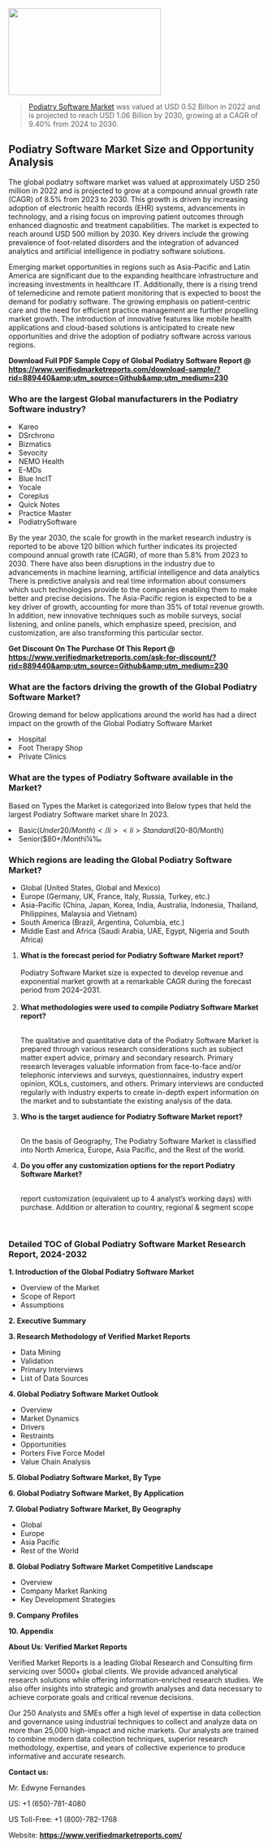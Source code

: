 <img src="https://ffe5etoiles.com/wp-content/uploads/2024/12/MST1-300x171.png" alt="" width="300" height="171" class="alignnone size-medium wp-image-20088" /><blockquote><p><p><a href="https://www.verifiedmarketreports.com/download-sample/?rid=889440&utm_source=Github&utm_medium=230" target="_blank">Podiatry Software Market</a> was valued at USD 0.52 Billion in 2022 and is projected to reach USD 1.06 Billion by 2030, growing at a CAGR of 9.40% from 2024 to 2030.</p></blockquote><p><h2>Podiatry Software Market Size and Opportunity Analysis</h2><p>The global podiatry software market was valued at approximately USD 250 million in 2022 and is projected to grow at a compound annual growth rate (CAGR) of 8.5% from 2023 to 2030. This growth is driven by increasing adoption of electronic health records (EHR) systems, advancements in technology, and a rising focus on improving patient outcomes through enhanced diagnostic and treatment capabilities. The market is expected to reach around USD 500 million by 2030. Key drivers include the growing prevalence of foot-related disorders and the integration of advanced analytics and artificial intelligence in podiatry software solutions.</p><p>Emerging market opportunities in regions such as Asia-Pacific and Latin America are significant due to the expanding healthcare infrastructure and increasing investments in healthcare IT. Additionally, there is a rising trend of telemedicine and remote patient monitoring that is expected to boost the demand for podiatry software. The growing emphasis on patient-centric care and the need for efficient practice management are further propelling market growth. The introduction of innovative features like mobile health applications and cloud-based solutions is anticipated to create new opportunities and drive the adoption of podiatry software across various regions.</p></p><p class=""><strong>Download Full PDF Sample Copy of Global Podiatry Software Report @ <a href="https://www.verifiedmarketreports.com/download-sample/?rid=889440&amp;utm_source=Github&amp;utm_medium=230" target="_blank">https://www.verifiedmarketreports.com/download-sample/?rid=889440&amp;utm_source=Github&amp;utm_medium=230</a></strong></p><h3 id="" class="">Who are the largest Global manufacturers in the Podiatry Software industry?</h3><p><li>Kareo</li><li> DSrchrono</li><li> Bizmatics</li><li> Sevocity</li><li> NEMO Health</li><li> E-MDs</li><li> Blue  IncIT</li><li> Yocale</li><li> Coreplus</li><li> Quick Notes</li><li> Practice Master</li><li> PodiatrySoftware</li></p><div class=""><div class="" dir="" data-message-author-role="" data-message-id="" data-message-model-slug=""><div class=""><div class=""><div class=""><div class="" dir="" data-message-author-role="" data-message-id="" data-message-model-slug=""><div class=""><div class=""><p>By the year 2030, the scale for growth in the market research industry is reported to be above 120 billion which further indicates its projected compound annual growth rate (CAGR), of more than 5.8% from 2023 to 2030. There have also been disruptions in the industry due to advancements in machine learning, artificial intelligence and data analytics There is predictive analysis and real time information about consumers which such technologies provide to the companies enabling them to make better and precise decisions. The Asia-Pacific region is expected to be a key driver of growth, accounting for more than 35% of total revenue growth. In addition, new innovative techniques such as mobile surveys, social listening, and online panels, which emphasize speed, precision, and customization, are also transforming this particular sector.</p><p><strong>Get Discount On The Purchase Of This Report @&nbsp; <a href="https://www.verifiedmarketreports.com/ask-for-discount/?rid=889440&amp;utm_source=Github&amp;utm_medium=230" target="_blank">https://www.verifiedmarketreports.com/ask-for-discount/?rid=889440&amp;utm_source=Github&amp;utm_medium=230</a></strong></p></div></div></div></div></div></div></div></div><h3 id="" class="">What are the factors driving the growth of the Global Podiatry Software Market?</h3><p id="" class="">Growing demand for below applications around the world has had a direct impact on the growth of the Global Podiatry Software Market</p><p id="" class=""><li>Hospital</li><li> Foot Therapy Shop</li><li> Private Clinics</li></p><h3 id="" class="">What are the types of Podiatry Software available in the Market?</h3><p id="" class="">Based on Types the Market is categorized into Below types that held the largest Podiatry Software market share In 2023.</p><p id="" class=""><li>Basic($Under20/Month)</li><li> Standard($20-80/Month)</li><li> Senior($80+/Monthï¼‰</li></p><h3 id="" class="">Which regions are leading the Global Podiatry Software Market?</h3><ul><li>Global (United States, Global and Mexico)</li><li>Europe (Germany, UK, France, Italy, Russia, Turkey, etc.)</li><li>Asia-Pacific (China, Japan, Korea, India, Australia, Indonesia, Thailand, Philippines, Malaysia and Vietnam)</li><li>South America (Brazil, Argentina, Columbia, etc.)</li><li>Middle East and Africa (Saudi Arabia, UAE, Egypt, Nigeria and South Africa)</li></ul><p><ol><li><strong>What is the forecast period for Podiatry Software Market report?<br /></strong><br /><span data-sheets-root="1" data-sheets-value="{&quot;1&quot;:2,&quot;2&quot;:&quot;XXXX size is expected to develop revenue and exponential market growth at a remarkable CAGR during the forecast period from 2024&ndash;2030.&quot;}" data-sheets-userformat="{&quot;2&quot;:12674,&quot;4&quot;:{&quot;1&quot;:2,&quot;2&quot;:16776960},&quot;10&quot;:2,&quot;11&quot;:0,&quot;15&quot;:&quot;Arial&quot;,&quot;16&quot;:12}">Podiatry Software Market size is expected to develop revenue and exponential market growth at a remarkable CAGR during the forecast period from 2024&ndash;2031.</span><br /><br /></li><li><strong>What methodologies were used to compile Podiatry Software Market report?<br /><br /></strong><p>The qualitative and quantitative data of the&nbsp;Podiatry Software Market is prepared through various research considerations such as subject matter expert advice, primary and secondary research. Primary research leverages valuable information from face-to-face and/or telephonic interviews and surveys, questionnaires, industry expert opinion, KOLs, customers, and others. Primary interviews are conducted regularly with industry experts to create in-depth expert information on the market and to substantiate the existing analysis of the data.&nbsp;</p></li><li><strong>Who is the target audience for Podiatry Software Market report?<br /><br /></strong><p>On the basis of Geography, The&nbsp;Podiatry Software Market is classified into North America, Europe, Asia Pacific, and the Rest of the world.</p></li><li><strong>Do you offer any customization options for the report Podiatry Software Market?<br /><br /></strong><p>report customization (equivalent up to 4 analyst&rsquo;s working days) with purchase. Addition or alteration to country, regional &amp; segment scope</p><p>&nbsp;</p></li></ol></p><h3 id="" class="">Detailed TOC of Global Podiatry Software Market Research Report, 2024-2032</h3><p id="" class=""><strong>1. Introduction of the Global Podiatry Software Market</strong></p><ul><li>Overview of the Market</li><li>Scope of Report</li><li>Assumptions</li></ul><p id="" class=""><strong>2. Executive Summary</strong></p><p id="" class=""><strong>3. Research Methodology of&nbsp;Verified Market Reports</strong></p><ul><li>Data Mining</li><li>Validation</li><li>Primary Interviews</li><li>List of Data Sources</li></ul><p id="" class=""><strong>4. Global Podiatry Software Market Outlook</strong></p><ul><li>Overview</li><li>Market Dynamics</li><li>Drivers</li><li>Restraints</li><li>Opportunities</li><li>Porters Five Force Model</li><li>Value Chain Analysis</li></ul><p id="" class=""><strong>5. Global Podiatry Software Market, By&nbsp;Type</strong></p><p id="" class=""><strong>6. Global Podiatry Software Market, By Application</strong></p><p id="" class=""><strong>7. Global Podiatry Software Market, By Geography</strong></p><ul><li>Global</li><li>Europe</li><li>Asia Pacific</li><li>Rest of the World</li></ul><p id="" class=""><strong>8. Global Podiatry Software Market Competitive Landscape</strong></p><ul><li>Overview</li><li>Company Market Ranking</li><li>Key Development Strategies</li></ul><p id="" class=""><strong>9. Company Profiles</strong></p><p id="" class=""><strong>10. Appendix</strong></p><p id="" class=""><strong>About Us: Verified Market Reports</strong></p><p id="" class="">Verified Market Reports is a leading Global Research and Consulting firm servicing over 5000+ global clients. We provide advanced analytical research solutions while offering information-enriched research studies. We also offer insights into strategic and growth analyses and data necessary to achieve corporate goals and critical revenue decisions.</p><p id="" class="">Our 250 Analysts and SMEs offer a high level of expertise in data collection and governance using industrial techniques to collect and analyze data on more than 25,000 high-impact and niche markets. Our analysts are trained to combine modern data collection techniques, superior research methodology, expertise, and years of collective experience to produce informative and accurate research.</p><p id="" class=""><strong>Contact us:</strong></p><p id="" class="">Mr. Edwyne Fernandes</p><p id="" class="">US: +1 (650)-781-4080</p><p id="" class="">US Toll-Free: +1 (800)-782-1768</p><p id="" class="">Website: <a target="" data-test-app-aware-link=""><strong>https://www.verifiedmarketreports.com/</strong></a></p>
